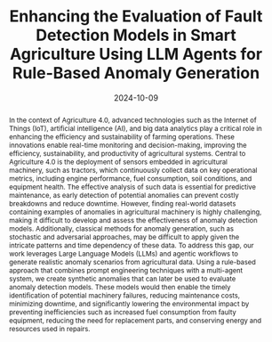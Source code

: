 ---
title: "Enhancing the Evaluation of Fault Detection Models in Smart Agriculture Using LLM Agents for Rule-Based Anomaly Generation"
date: 2024-10-09
publishDate: 2024-10-09
authors: ["Paolo Lindia", "Riccardo Cantini", "Francesco Bettucci", "Luigi Sartori", "Paolo Trunfio"]
publication_types: ["1"]
abstract: "In the context of Agriculture 4.0, advanced technologies such as the Internet of Things (IoT), artificial intelligence
(AI), and big data analytics play a critical role in enhancing the efficiency and sustainability of farming operations.
These innovations enable real-time monitoring and decision-making, improving the efficiency, sustainability,
and productivity of agricultural systems. Central to Agriculture 4.0 is the deployment of sensors embedded in
agricultural machinery, such as tractors, which continuously collect data on key operational metrics, including
engine performance, fuel consumption, soil conditions, and equipment health. The effective analysis of such data
is essential for predictive maintenance, as early detection of potential anomalies can prevent costly breakdowns
and reduce downtime. However, finding real-world datasets containing examples of anomalies in agricultural
machinery is highly challenging, making it difficult to develop and assess the effectiveness of anomaly detection
models. Additionally, classical methods for anomaly generation, such as stochastic and adversarial approaches,
may be difficult to apply given the intricate patterns and time dependency of these data. To address this gap, our
work leverages Large Language Models (LLMs) and agentic workflows to generate realistic anomaly scenarios
from agricultural data. Using a rule-based approach that combines prompt engineering techniques with a multi-agent
system, we create synthetic anomalies that can later be used to evaluate anomaly detection models. These
models would then enable the timely identification of potential machinery failures, reducing maintenance costs,
minimizing downtime, and significantly lowering the environmental impact by preventing inefficiencies such as
increased fuel consumption from faulty equipment, reducing the need for replacement parts, and conserving
energy and resources used in repairs."
featured: true
publication: "*1st Workshop on Green-Aware Artificial Intelligence, 23rd International Conference of the Italian Association for Artificial Intelligence (AIxIA 2024)*, November 2024 (to appear)"
# url_pdf: "..."
# doi: "https://doi.org/10.48550/arXiv.2407.08441"
# Custom links:
# Featured image
# To use, add an image named `featured.jpg/png` to your page's folder. 
image:
  caption: ""
  focal_point: ""
  preview_only: false

tags: ["Smart Agriculture", "Large Language Models", "Agentic Workflows",  "Anomaly Generation", "Anomaly Detection", "Preventive maintenance", "Green AI", "Environmental Sustainability", "Internet of Things"]
---